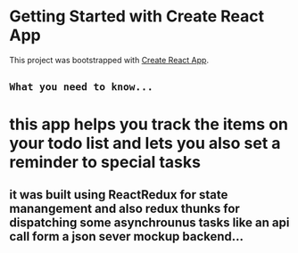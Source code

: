 # Getting Started with Create React App

This project was bootstrapped with [Create React App](https://github.com/facebook/create-react-app).

## `What you need to know...`

# this app helps you track the items on your todo list and lets you also set a reminder to special tasks
## it was built using ReactRedux for state manangement and also redux thunks for dispatching some asynchrounus tasks like an api call form a json sever mockup backend...
